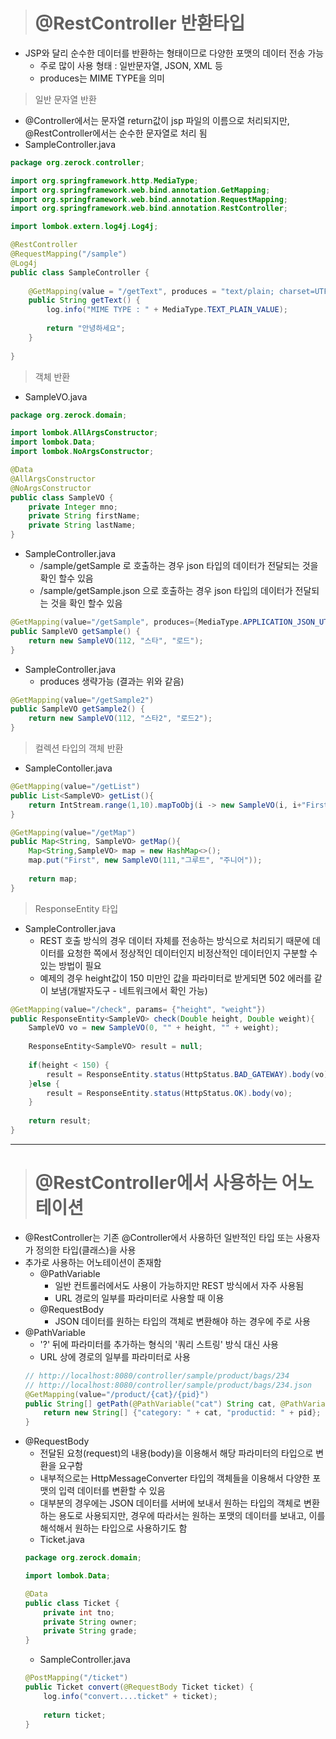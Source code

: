 > # @RestController 반환타입
- JSP와 달리 순수한 데이터를 반환하는 형태이므로 다양한 포맷의 데이터 전송 가능
    - 주로 많이 사용 형태 : 일반문자열, JSON, XML 등
    - produces는 MIME TYPE을 의미
>일반 문자열 반환
- @Controller에서는 문자열 return값이 jsp 파일의 이름으로 처리되지만, @RestController에서는 순수한 문자열로 처리 됨
- SampleController.java
```java
package org.zerock.controller;

import org.springframework.http.MediaType;
import org.springframework.web.bind.annotation.GetMapping;
import org.springframework.web.bind.annotation.RequestMapping;
import org.springframework.web.bind.annotation.RestController;

import lombok.extern.log4j.Log4j;

@RestController
@RequestMapping("/sample")
@Log4j
public class SampleController {
    
    @GetMapping(value = "/getText", produces = "text/plain; charset=UTF-8")
    public String getText() {
        log.info("MIME TYPE : " + MediaType.TEXT_PLAIN_VALUE);
        
        return "안녕하세요";
    }
    
}
```
>객체 반환
- SampleVO.java
```java
package org.zerock.domain;

import lombok.AllArgsConstructor;
import lombok.Data;
import lombok.NoArgsConstructor;

@Data
@AllArgsConstructor
@NoArgsConstructor
public class SampleVO {
    private Integer mno;
    private String firstName;
    private String lastName;
}
```
- SampleController.java
    - /sample/getSample 로 호출하는 경우 json 타입의 데이터가 전달되는 것을 확인 할수 있음
    - /sample/getSample.json 으로 호출하는 경우 json 타입의 데이터가 전달되는 것을 확인 할수 있음
```java
@GetMapping(value="/getSample", produces={MediaType.APPLICATION_JSON_UTF8_VALUE, MediaType.APPLICATION_XML_VALUE})
public SampleVO getSample() {
    return new SampleVO(112, "스타", "로드");
}
```
- SampleController.java
    - produces 생략가능 (결과는 위와 같음)
```java
@GetMapping(value="/getSample2")
public SampleVO getSample2() {
    return new SampleVO(112, "스타2", "로드2");
}
```
>컬렉션 타입의 객체 반환
- SampleContoller.java
```java
@GetMapping(value="/getList")
public List<SampleVO> getList(){
    return IntStream.range(1,10).mapToObj(i -> new SampleVO(i, i+"First", i+ " Last")).collect(Collectors.toList());
}

@GetMapping(value="/getMap")
public Map<String, SampleVO> getMap(){
    Map<String,SampleVO> map = new HashMap<>();
    map.put("First", new SampleVO(111,"그루트", "주니어"));
    
    return map;
}
```
> ResponseEntity 타입
- SampleController.java
    - REST 호출 방식의 경우 데이터 자체를 전송하는 방식으로 처리되기 때문에 데이터를 요청한 쪽에서 정상적인 데이터인지 비정산적인 데이터인지 구분할 수 있는 방법이 필요
    - 예제의 경우 height값이 150 미만인 값을 파라미터로 받게되면 502 에러를 같이 보냄(개발자도구 - 네트워크에서 확인 가능)
```java
@GetMapping(value="/check", params= {"height", "weight"})
public ResponseEntity<SampleVO> check(Double height, Double weight){
    SampleVO vo = new SampleVO(0, "" + height, "" + weight);
    
    ResponseEntity<SampleVO> result = null;
    
    if(height < 150) {
        result = ResponseEntity.status(HttpStatus.BAD_GATEWAY).body(vo);
    }else {
        result = ResponseEntity.status(HttpStatus.OK).body(vo);
    }
    
    return result;
}
```
------------
># @RestController에서 사용하는 어노테이션
- @RestController는 기존 @Controller에서 사용하던 일반적인 타입 또는 사용자가 정의한 타입(클래스)을 사용
- 추가로 사용하는 어노테이션이 존재함
    - @PathVariable
        - 일반 컨트롤러에서도 사용이 가능하지만 REST 방식에서 자주 사용됨
        - URL 경로의 일부를 파라미터로 사용할 때 이용
    - @RequestBody
        - JSON 데이터를 원하는 타입의 객체로 변환해야 하는 경우에 주로 사용
- @PathVariable
    - '?' 뒤에 파라미터를 추가하는 형식의 '쿼리 스트링' 방식 대신 사용
    - URL 상에 경로의 일부를 파라미터로 사용
    ```java
    // http://localhost:8080/controller/sample/product/bags/234
    // http://localhost:8080/controller/sample/product/bags/234.json
    @GetMapping(value="/product/{cat}/{pid}")
    public String[] getPath(@PathVariable("cat") String cat, @PathVariable("pid") int pid) {
        return new String[] {"category: " + cat, "productid: " + pid};
    }
    ```
- @RequestBody
    - 전달된 요청(request)의 내용(body)을 이용해서 해당 파라미터의 타입으로 변환을 요구함
    - 내부적으로는 HttpMessageConverter 타입의 객체들을 이용해서 다양한 포맷의 입력 데이터를 변환할 수 있음
    - 대부분의 경우에는 JSON 데이터를 서버에 보내서 원하는 타입의 객체로 변환하는 용도로 사용되지만, 경우에 따라서는 원하는 포맷의 데이터를 보내고, 이를 해석해서 원하는 타입으로 사용하기도 함
    - Ticket.java
    ```java
    package org.zerock.domain;

    import lombok.Data;

    @Data
    public class Ticket {
        private int tno;
        private String owner;
        private String grade;
    }
    ```
    - SampleController.java
    ```java
    @PostMapping("/ticket")
    public Ticket convert(@RequestBody Ticket ticket) {
        log.info("convert....ticket" + ticket);
        
        return ticket;
    }
    ```